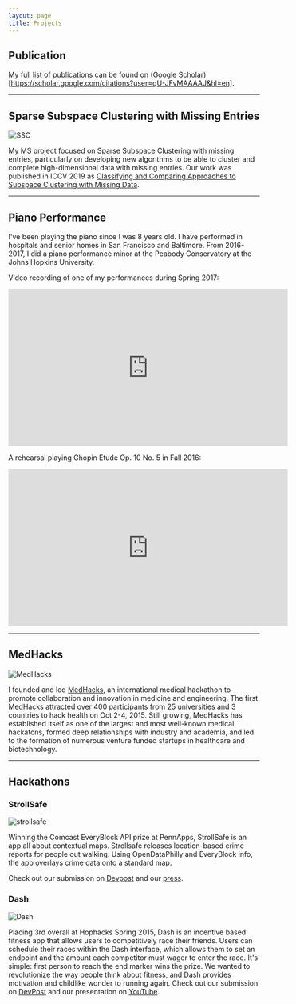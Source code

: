 ```yaml
---
layout: page
title: Projects
---
```


## Publication

My full list of publications can be found on (Google Scholar)[https://scholar.google.com/citations?user=qU-JFvMAAAAJ&hl=en].

---

## Sparse Subspace Clustering with Missing Entries

<img class="img-responsive project-image" src="../assets/images/projects/ssc_missing_entries.png" alt="SSC"/>

My MS project focused on Sparse Subspace Clustering with missing entries, particularly on developing new algorithms to be able to cluster and complete high-dimensional data with missing entries. Our work was published in ICCV 2019 as [Classifying and Comparing Approaches to Subspace Clustering with Missing Data](http://openaccess.thecvf.com/content_ICCVW_2019/papers/RSL-CV/Lane_Classifying_and_Comparing_Approaches_to_Subspace_Clustering_with_Missing_Data_ICCVW_2019_paper.pdf).

---

## Piano Performance

I've been playing the piano since I was 8 years old. I have performed in hospitals and senior homes in San Francisco and Baltimore. From 2016-2017, I did a piano performance minor at the Peabody Conservatory at the Johns Hopkins University. 

<!-- I learned and performed:
- Chopin Etude Op. 10 No. 5
- Beethoven Sonata No. 18
- Debussy Prelude No. 5 Book 1: Les Collines d'Ancapri
- Bach French Suite No. 5 -->

Video recording of one of my performances during Spring 2017:
<iframe width="560" height="315" src="https://www.youtube.com/embed/Z0ooarKfAZY" frameborder="0" allowfullscreen></iframe>

A rehearsal playing Chopin Etude Op. 10 No. 5 in Fall 2016:
<iframe width="560" height="315" src="https://www.youtube.com/embed/NgesxgGqn5A" frameborder="0" allow="autoplay; encrypted-media" allowfullscreen></iframe>

<!-- In 2013, I produced a video recording of Beethoven's Moonlight Sonata. Now I think it feels a bit rushed and amateurish, but still believe it's enjoyable.
<iframe width="560" height="315" src="https://www.youtube.com/embed/Rk7FLBdqqOU" frameborder="0" allowfullscreen></iframe> -->

---

## MedHacks

<img class="img-responsive project-image" src="../assets/images/projects/medhacks.jpg" alt="MedHacks"/>

<!-- What if the most creative minds channeled their focus into solving the most impactful problems of today? Imagine if we could apply the ingenuity that powers the most profound technology into the most fundamental of all human concerns: health. MedHacks is the start. -->
                                   
I founded and led <a href="http://medhacks.org">MedHacks</a>, an international medical hackathon to promote collaboration and innovation in medicine and engineering. The first MedHacks attracted over 400 participants from 25 universities and 3 countries to hack health on Oct 2-4, 2015. Still growing, MedHacks has established itself as one of the largest and most well-known medical hackatons, formed deep relationships with industry and academia, and led to the formation of numerous venture funded startups in healthcare and biotechnology.
                                   
---

## Hackathons

### StrollSafe

<img class="img-responsive project-image" src="../assets/images/projects/strollsafe_2.jpeg" alt="strollsafe"/>

Winning the Comcast EveryBlock API prize at PennApps, StrollSafe is an app all about contextual maps. Strollsafe releases location-based crime reports for people out walking. Using OpenDataPhilly and EveryBlock info, the app overlays crime data onto a standard map. 

Check out our submission on <a href="https://devpost.com/software/strollsafe">Devpost</a> and our <a href="http://technical.ly/baltimore/2015/09/09/heres-project-jhu-students-took-home-top-prize-pennapps/">press</a>.

### Dash

<img class="img-responsive project-image" src="../assets/images/projects/dash_2.jpeg" alt="Dash"/>

Placing 3rd overall at Hophacks Spring 2015, Dash is an incentive based fitness app that allows users to competitively race their friends. Users can schedule their races within the Dash interface, which allows them to set an endpoint and the amount each competitor must wager to enter the race. It's simple: first person to reach the end marker wins the prize. We wanted to revolutionize the way people think about fitness, and Dash provides motivation and childlike wonder to running again. 
Check out our submission on <a href="http://challengepost.com/software/dash-3nb0n">DevPost</a> and our presentation on <a href="http://youtu.be/gSPnXP_eHsE?t=1h8m45s">YouTube</a>.

<!-- ## Flapp

<img class="img-responsive project-image" src="../assets/images/projects/flapp.png" alt="flapp"/>

As part of my Biomedical Engineering Design Team, I cofounded <a href="http://dt5.github.io/">flapp</a>, a mobile application for 3D local soft-tissue flap Design for facial reconstructive surgery. Flapp established collaborations with the Johns Hopkins School of Medicine and Center for Bioengineering Innovation and Design. Further, we won several honors and grants: Finalist for JHU Business Plan Competition, inHealth Shark Tank, and the Dr. Andrew Malinow Bridge Funding Award.

--- -->

<!-- 
## Colorizing the Prokudin-Gorskii photo collection

<img class="img-responsive project-image" src="../assets/images/projects/colorize/house_color.jpg" alt="Colorizing"/>

Worked with a classmate in Computer Vision course to colorize Sergei Mikhailovich Prokudin-Gorskii’s black and white images of the Russian empire. Gorskii took 3 shots of each scene - one with a Blue filter in front of the camera, one with a Green filter, and one with a Red filter. Our solution used SIFT descriptors to define homographies between the 3 sub-images and merge them together in mosaic-like fashion.

Further information (code, images, and report) available on <a href="https://github.com/ronboger/computer-vision-3-image-colorize">Github.</a>

--- -->